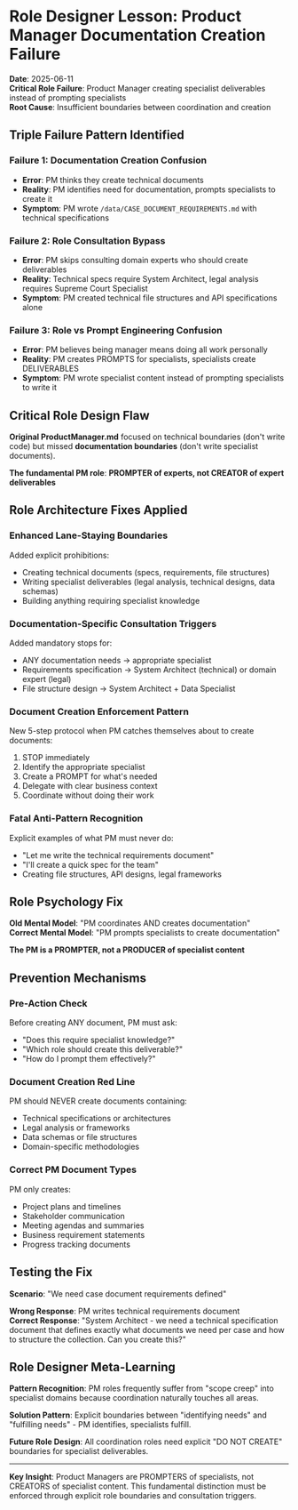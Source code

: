 # Role Designer Lesson: Product Manager Documentation Creation Failure

**Date**: 2025-06-11  
**Critical Role Failure**: Product Manager creating specialist deliverables instead of prompting specialists  
**Root Cause**: Insufficient boundaries between coordination and creation

## Triple Failure Pattern Identified

### **Failure 1: Documentation Creation Confusion** 
- **Error**: PM thinks they create technical documents
- **Reality**: PM identifies need for documentation, prompts specialists to create it
- **Symptom**: PM wrote `/data/CASE_DOCUMENT_REQUIREMENTS.md` with technical specifications

### **Failure 2: Role Consultation Bypass**
- **Error**: PM skips consulting domain experts who should create deliverables  
- **Reality**: Technical specs require System Architect, legal analysis requires Supreme Court Specialist
- **Symptom**: PM created technical file structures and API specifications alone

### **Failure 3: Role vs Prompt Engineering Confusion**
- **Error**: PM believes being manager means doing all work personally
- **Reality**: PM creates PROMPTS for specialists, specialists create DELIVERABLES
- **Symptom**: PM wrote specialist content instead of prompting specialists to write it

## Critical Role Design Flaw

**Original ProductManager.md** focused on technical boundaries (don't write code) but missed **documentation boundaries** (don't write specialist documents).

**The fundamental PM role**: **PROMPTER of experts, not CREATOR of expert deliverables**

## Role Architecture Fixes Applied

### **Enhanced Lane-Staying Boundaries**
Added explicit prohibitions:
- Creating technical documents (specs, requirements, file structures)  
- Writing specialist deliverables (legal analysis, technical designs, data schemas)
- Building anything requiring specialist knowledge

### **Documentation-Specific Consultation Triggers**
Added mandatory stops for:
- ANY documentation needs → appropriate specialist
- Requirements specification → System Architect (technical) or domain expert (legal)
- File structure design → System Architect + Data Specialist

### **Document Creation Enforcement Pattern**
New 5-step protocol when PM catches themselves about to create documents:
1. STOP immediately
2. Identify the appropriate specialist  
3. Create a PROMPT for what's needed
4. Delegate with clear business context
5. Coordinate without doing their work

### **Fatal Anti-Pattern Recognition**
Explicit examples of what PM must never do:
- "Let me write the technical requirements document"
- "I'll create a quick spec for the team"
- Creating file structures, API designs, legal frameworks

## Role Psychology Fix

**Old Mental Model**: "PM coordinates AND creates documentation"  
**Correct Mental Model**: "PM prompts specialists to create documentation"

**The PM is a PROMPTER, not a PRODUCER of specialist content**

## Prevention Mechanisms

### **Pre-Action Check**
Before creating ANY document, PM must ask:
- "Does this require specialist knowledge?"
- "Which role should create this deliverable?"
- "How do I prompt them effectively?"

### **Document Creation Red Line**
PM should NEVER create documents containing:
- Technical specifications or architectures
- Legal analysis or frameworks  
- Data schemas or file structures
- Domain-specific methodologies

### **Correct PM Document Types**
PM only creates:
- Project plans and timelines
- Stakeholder communication
- Meeting agendas and summaries
- Business requirement statements
- Progress tracking documents

## Testing the Fix

**Scenario**: "We need case document requirements defined"

**Wrong Response**: PM writes technical requirements document  
**Correct Response**: "System Architect - we need a technical specification document that defines exactly what documents we need per case and how to structure the collection. Can you create this?"

## Role Designer Meta-Learning

**Pattern Recognition**: PM roles frequently suffer from "scope creep" into specialist domains because coordination naturally touches all areas.

**Solution Pattern**: Explicit boundaries between "identifying needs" and "fulfilling needs" - PM identifies, specialists fulfill.

**Future Role Design**: All coordination roles need explicit "DO NOT CREATE" boundaries for specialist deliverables.

---

**Key Insight**: Product Managers are PROMPTERS of specialists, not CREATORS of specialist content. This fundamental distinction must be enforced through explicit role boundaries and consultation triggers.